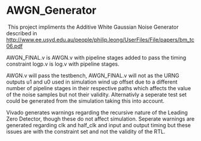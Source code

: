 ﻿# AWGN_Generator
﻿
This project impliments the Additive White Gaussian Noise Generator described in http://www.ee.usyd.edu.au/people/philip.leong/UserFiles/File/papers/bm_tc06.pdf  

AWGN_FINAL.v is AWGN.v with pipeline stages added to pass the timing constraint
logp.v is log.v with pipeline stages.

AWGN.v will pass the testbench, AWGN_FINAL.v will not as the URNG outputs u1 and u0 used in simulation wind up offset due to a different number of pipeline stages in their respective paths which affects the value of the noise samples but not their validity. Alternativly a seperate test set could be generated from the simulation taking this into account.

Vivado generates warnings regarding the recursive nature of the Leading Zero Detector, though these do not affect simulation.
Seperate warnings are generated regarding clk and half_clk and input and output timing but these issues are with the constraint set and not the validity of the RTL.










